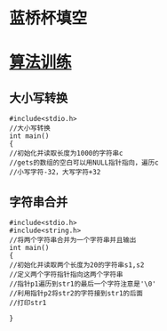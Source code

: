 # 蓝桥杯填空
# [算法训练](http://lx.lanqiao.cn/problemset.page?code=ALGO-&userid=203096)
## 大小写转换
```
#include<stdio.h>
//大小写转换
int main()
{
//初始化并读取长度为1000的字符串c
//gets的数组的空白可以用NULL指针指向，遍历c
//小写字符-32，大写字符+32

```
## 字符串合并
```
#include<stdio.h>
#include<string.h>
//将两个字符串合并为一个字符串并且输出
int main()
{
//初始化并读取两个长度为20的字符串s1,s2
//定义两个字符指针指向这两个字符串
//指针p1遍历到str1的最后一个字符注意是'\0'
//利用指针p2将str2的字符接到str1的后面
//打印str1

}
```
